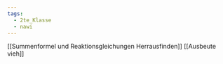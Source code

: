 ```yaml
---
tags:
  - 2te_Klasse
  - nawi
---
```


[[Summenformel und Reaktionsgleichungen Herrausfinden]]
[[Ausbeute vieh]]